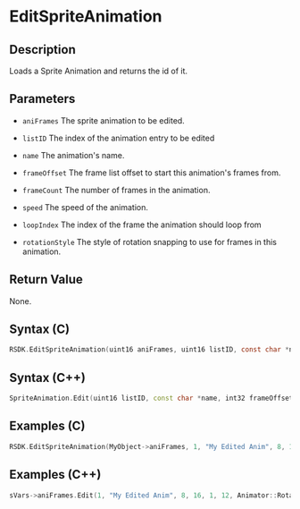# EditSpriteAnimation

## Description
Loads a Sprite Animation and returns the id of it.

## Parameters

- `aniFrames`
The sprite animation to be edited.

- `listID`
The index of the animation entry to be edited

- `name`
The animation's name.

- `frameOffset`
The frame list offset to start this animation's frames from.

- `frameCount`
The number of frames in the animation.

- `speed`
The speed of the animation.

- `loopIndex`
The index of the frame the animation should loop from

- `rotationStyle`
The style of rotation snapping to use for frames in this animation. 

## Return Value
None.

## Syntax (C)
```c
RSDK.EditSpriteAnimation(uint16 aniFrames, uint16 listID, const char *name, int32 frameOffset, uint16 frameCount, int16 speed, uint8 loopIndex, uint8 rotationStyle);
```

## Syntax (C++)
```cpp
SpriteAnimation.Edit(uint16 listID, const char *name, int32 frameOffset, uint16 frameCount, int16 speed, uint8 loopIndex, uint8 rotationStyle);
```

## Examples (C)
```c
RSDK.EditSpriteAnimation(MyObject->aniFrames, 1, "My Edited Anim", 8, 16, 1, 12, ROTSTYLE_NONE);
```

## Examples (C++)
```cpp
sVars->aniFrames.Edit(1, "My Edited Anim", 8, 16, 1, 12, Animator::RotateNone);
```